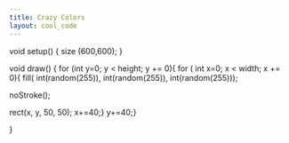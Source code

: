 ```yaml
---
title: Crazy Colors
layout: cool_code
---
```


void setup()
{
size (600,600);
}
 
 
 
 
void draw() {
for (int y=0; y < height; y += 0){
for ( int x=0; x < width; x += 0){
fill( int(random(255)), int(random(255)), int(random(255)));
 
 
noStroke();
 
rect(x, y, 50, 50);
x+=40;}
y+=40;}
 
 
}

